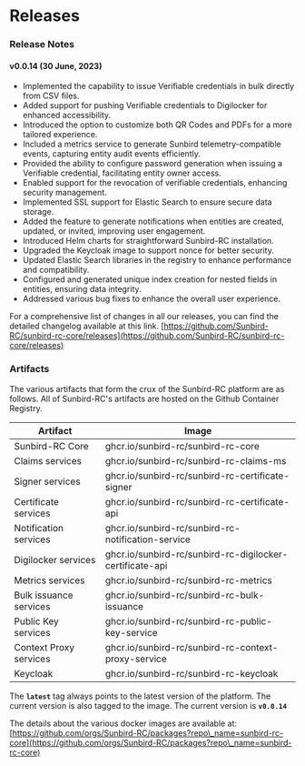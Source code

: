 # Releases

### Release Notes

#### v0.0.14 (30 June, 2023)

* Implemented the capability to issue Verifiable credentials in bulk directly from CSV files.
* Added support for pushing Verifiable credentials to Digilocker for enhanced accessibility.
* Introduced the option to customize both QR Codes and PDFs for a more tailored experience.
* Included a metrics service to generate Sunbird telemetry-compatible events, capturing entity audit events efficiently.
* Provided the ability to configure password generation when issuing a Verifiable credential, facilitating entity owner access.
* Enabled support for the revocation of verifiable credentials, enhancing security management.
* Implemented SSL support for Elastic Search to ensure secure data storage.
* Added the feature to generate notifications when entities are created, updated, or invited, improving user engagement.
* Introduced Helm charts for straightforward Sunbird-RC installation.
* Upgraded the Keycloak image to support nonce for better security.
* Updated Elastic Search libraries in the registry to enhance performance and compatibility.
* Configured and generated unique index creation for nested fields in entities, ensuring data integrity.
* Addressed various bug fixes to enhance the overall user experience.

For a comprehensive list of changes in all our releases, you can find the detailed changelog available at this link. [https://github.com/Sunbird-RC/sunbird-rc-core/releases](https://github.com/Sunbird-RC/sunbird-rc-core/releases)

### Artifacts

The various artifacts that form the crux of the Sunbird-RC platform are as follows. All of Sunbird-RC's artifacts are hosted on the Github Container Registry.&#x20;

| Artifact               | Image                                                    |
| ---------------------- | -------------------------------------------------------- |
| Sunbird-RC Core        | ghcr.io/sunbird-rc/sunbird-rc-core                       |
| Claims services        | ghcr.io/sunbird-rc/sunbird-rc-claims-ms                  |
| Signer services        | ghcr.io/sunbird-rc/sunbird-rc-certificate-signer         |
| Certificate services   | ghcr.io/sunbird-rc/sunbird-rc-certificate-api            |
| Notification services  | ghcr.io/sunbird-rc/sunbird-rc-notification-service       |
| Digilocker services    | ghcr.io/sunbird-rc/sunbird-rc-digilocker-certificate-api |
| Metrics services       | ghcr.io/sunbird-rc/sunbird-rc-metrics                    |
| Bulk issuance services | ghcr.io/sunbird-rc/sunbird-rc-bulk-issuance              |
| Public Key services    | ghcr.io/sunbird-rc/sunbird-rc-public-key-service         |
| Context Proxy services | ghcr.io/sunbird-rc/sunbird-rc-context-proxy-service      |
| Keycloak               | ghcr.io/sunbird-rc/sunbird-rc-keycloak                   |

The **`latest`** tag always points to the latest version of the platform. The current version is also tagged to the image. The current version is **`v0.0.14`**

The details about the various docker images are available at: [https://github.com/orgs/Sunbird-RC/packages?repo\_name=sunbird-rc-core](https://github.com/orgs/Sunbird-RC/packages?repo\_name=sunbird-rc-core)
